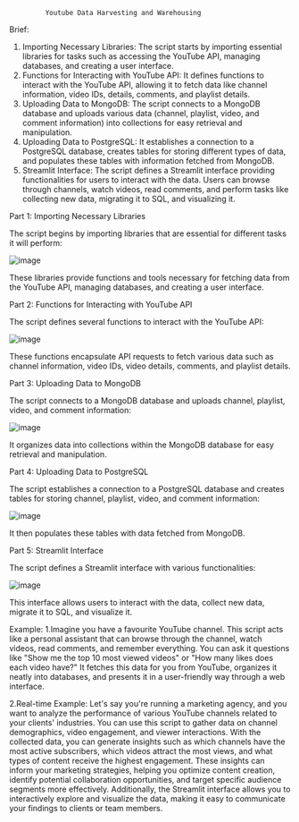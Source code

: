              Youtube Data Harvesting and Warehousing

Brief:
1.	Importing Necessary Libraries: The script starts by importing essential libraries for tasks such as accessing the YouTube API, managing databases, and creating a user interface.
2.	Functions for Interacting with YouTube API: It defines functions to interact with the YouTube API, allowing it to fetch data like channel information, video IDs, details, comments, and playlist details.
3.	Uploading Data to MongoDB: The script connects to a MongoDB database and uploads various data (channel, playlist, video, and comment information) into collections for easy retrieval and manipulation.
4.	Uploading Data to PostgreSQL: It establishes a connection to a PostgreSQL database, creates tables for storing different types of data, and populates these tables with information fetched from MongoDB.
5.	Streamlit Interface: The script defines a Streamlit interface providing functionalities for users to interact with the data. Users can browse through channels, watch videos, read comments, and perform tasks like collecting new data, migrating it to SQL, and visualizing it.


Part 1: Importing Necessary Libraries

The script begins by importing libraries that are essential for different tasks it will perform:
 
![image](https://github.com/bhaskarachalla/Youtube-Data-Harvesting/assets/157194398/272125b9-f5c4-4626-b4f2-0b621a799d7f)

These libraries provide functions and tools necessary for fetching data from the YouTube API, managing databases, and creating a user interface.

Part 2: Functions for Interacting with YouTube API

The script defines several functions to interact with the YouTube API:

 ![image](https://github.com/bhaskarachalla/Youtube-Data-Harvesting/assets/157194398/6ae88e84-258d-4e77-9f24-187ae638e62a)

These functions encapsulate API requests to fetch various data such as channel information, video IDs, video details, comments, and playlist details.

Part 3: Uploading Data to MongoDB

The script connects to a MongoDB database and uploads channel, playlist, video, and comment information:

![image](https://github.com/bhaskarachalla/Youtube-Data-Harvesting/assets/157194398/5a193152-3b7d-4274-81e3-f888d24dddf2)

 It organizes data into collections within the MongoDB database for easy retrieval and manipulation.

Part 4: Uploading Data to PostgreSQL

The script establishes a connection to a PostgreSQL database and creates tables for storing channel, playlist, video, and comment information:

![image](https://github.com/bhaskarachalla/Youtube-Data-Harvesting/assets/157194398/60fe0bb2-32be-4df6-8304-dd20a9527c1d)

 
It then populates these tables with data fetched from MongoDB.


Part 5: Streamlit Interface

The script defines a Streamlit interface with various functionalities:

![image](https://github.com/bhaskarachalla/Youtube-Data-Harvesting/assets/157194398/f2a974e5-8328-4773-a679-3fa4aeb61676)

 
This interface allows users to interact with the data, collect new data, migrate it to SQL, and visualize it.

Example:
1.Imagine you have a favourite YouTube channel. This script acts like a personal assistant that can browse through the channel, watch videos, read comments, 
and remember everything. You can ask it questions like "Show me the top 10 most viewed videos" or "How many likes does each video have?" 
It fetches this data for you from YouTube, organizes it neatly into databases, and presents it in a user-friendly way through a web interface.

2.Real-time Example: Let's say you're running a marketing agency, and you want to analyze the performance of various YouTube channels related to your clients' industries. You can use this script to gather data on channel demographics, video engagement, and viewer interactions. With the collected data, you can generate insights such as which channels have the most active subscribers, which videos attract the most views, and what types of content receive the highest engagement. These insights can inform your marketing strategies, helping you optimize content creation, identify potential collaboration opportunities, and target specific audience segments more effectively. Additionally, the Streamlit interface allows you to interactively explore and visualize the data, making it easy to communicate your findings to clients or team members.
